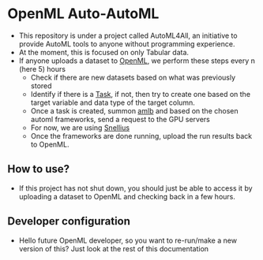 # OpenML Auto-AutoML

- This repository is under a project called AutoML4All, an initiative to provide AutoML tools to anyone without programming experience.
- At the moment, this is focused on only Tabular data.
- If anyone uploads a dataset to [OpenML](https://openml.org), we perform these steps every n (here 5) hours
    - Check if there are new datasets based on what was previously stored
    - Identify if there is a [Task](https://openml.github.io/openml-python/main/usage.html#key-concepts), if not, then try to create one based on the target variable and data type of the target column.
    - Once a task is created, summon [amlb](https://github.com/openml/automlbenchmark) and based on the chosen automl frameworks, send a request to the GPU servers
    - For now, we are using [Snellius](https://servicedesk.surf.nl/wiki/spaces/WIKI/pages/30660184/Snellius)
    - Once the frameworks are done running, upload the run results back to OpenML.

## How to use?
- If this project has not shut down, you should just be able to access it by uploading a dataset to OpenML and checking back in a few hours.

## Developer configuration
- Hello future OpenML developer, so you want to re-run/make a new version of this? Just look at the rest of this documentation

